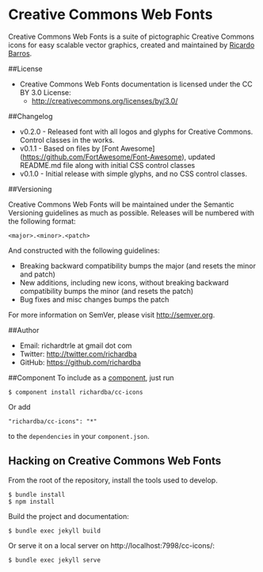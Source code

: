 Creative Commons Web Fonts
======

Creative Commons Web Fonts is a suite of pictographic Creative Commons icons for easy scalable vector graphics,
created and maintained by [Ricardo Barros](http://twitter.com/richardba).

##License
- Creative Commons Web Fonts documentation is licensed under the CC BY 3.0 License:
  - http://creativecommons.org/licenses/by/3.0/
  
##Changelog
- v0.2.0 - Released font with all logos and glyphs for Creative Commons. Control classes in the works.
- v0.1.1 - Based on files by [Font Awesome] (https://github.com/FortAwesome/Font-Awesome), updated README.md file along with initial CSS control classes
- v0.1.0 - Initial release with simple glyphs, and no CSS control classes.

##Versioning

Creative Commons Web Fonts will be maintained under the Semantic Versioning guidelines as much as possible. Releases will be numbered
with the following format:

`<major>.<minor>.<patch>`

And constructed with the following guidelines:

* Breaking backward compatibility bumps the major (and resets the minor and patch)
* New additions, including new icons, without breaking backward compatibility bumps the minor (and resets the patch)
* Bug fixes and misc changes bumps the patch

For more information on SemVer, please visit http://semver.org.

##Author
- Email: richardtrle at gmail dot com
- Twitter: http://twitter.com/richardba
- GitHub: https://github.com/richardba

##Component
To include as a [component](http://github.com/component/component), just run

    $ component install richardba/cc-icons

Or add

    "richardba/cc-icons": "*"

to the `dependencies` in your `component.json`.

## Hacking on Creative Commons Web Fonts

From the root of the repository, install the tools used to develop.

    $ bundle install
    $ npm install

Build the project and documentation:

    $ bundle exec jekyll build

Or serve it on a local server on http://localhost:7998/cc-icons/:

    $ bundle exec jekyll serve